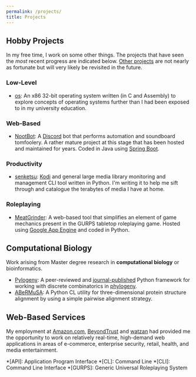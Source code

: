 ```yaml
---
permalink: /projects/
title: Projects
---
```


## Hobby Projects

In my free time, I work on some other things. The projects that have seen the *most* recent progress are indicated below. [Other projects](http://github.com/AlexSafatli?tab=repositories) are not nearly as fortunate but will very likely be revisited in the future.

### Low-Level

  - [os](https://github.com/AlexSafatli/os): An x86 32-bit operating system written (in C and Assembly) to explore concepts of operating systems further than I had been exposed to in my university education.

### Web-Based

  - [NootBot](https://github.com/AlexSafatli/NootBot): A [Discord](https://discordapp.com) bot that performs automation and soundboard tomfoolery. A rather mature project at this stage that has been hosted and maintained for years. Coded in Java using [Spring Boot](https://spring.io/projects/spring-boot). 

### Productivity

  - [senketsu](https://github.com/AlexSafatli/senketsu): [Kodi](https://kodi.tv/) and general large media library monitoring and management CLI tool written in Python. I'm writing it to help me sift through and catalogue the terabytes of media I have at home.

### Roleplaying

  - [MeatGrinder](https://github.com/AlexSafatli/MeatGrinder): A web-based tool that simplifies an element of game mechanics present in the GURPS tabletop roleplaying game. Hosted using [Google App Engine](https://cloud.google.com/appengine/docs) and coded in Python.

## Computational Biology

Work arising from Master degree research in **computational biology** or bioinformatics.

  - [Pylogeny](https://github.com/AlexSafatli/Pylogeny): A peer-reviewed and [journal-published](https://peerj.com/articles/cs-9/) Python framework for working with discrete combinatorics in [phylogeny](http://en.wikipedia.org/wiki/Phylogenetics).
  - [ABeRMuSA](https://github.com/AlexSafatli/ABeRMuSA): A Python CL utility for three-dimensional protein structure alignment by using a simple pairwise alignment strategy.

## Web-Based Services

My employment at [Amazon.com](http://amazon.com), [BeyondTrust](http://beyondtrust.com) and [watzan](http://watzan.com) had provided me the opportunity to work on relatively real-time, high-demand web applications in areas of e-commerce, enterprise security, retail, health, and media entertainment.

*[API]: Application Program Interface
*[CL]: Command Line
*[CLI]: Command Line Interface
*[GURPS]: Generic Universal Roleplaying System
